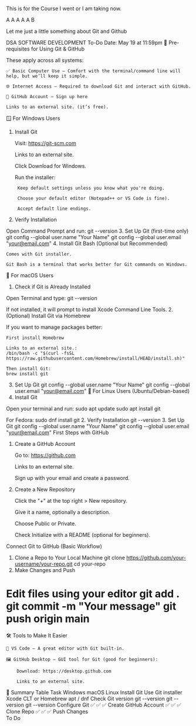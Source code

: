 This is for the Course I went or I am taking now.



A
A
A
A
A
B

Let me just a little something about Git and Github
DSA SOFTWARE DEVELOPMENT
To-Do Date: May 19 at 11:59pm
🚀 Pre-requisites for Using Git & GitHub

These apply across all systems:

    ✅ Basic Computer Use – Comfort with the terminal/command line will help, but we’ll keep it simple.

    🌐 Internet Access – Required to download Git and interact with GitHub.

    📧 GitHub Account – Sign up here 

    Links to an external site. (it’s free).

🪟 For Windows Users
1. Install Git

    Visit: https://git-scm.com 

    Links to an external site.

    Click Download for Windows.

    Run the installer:

        Keep default settings unless you know what you're doing.

        Choose your default editor (Notepad++ or VS Code is fine).

        Accept default line endings.

2. Verify Installation

Open Command Prompt and run:
git --version
3. Set Up Git (first-time only)
git config --global user.name "Your Name" git config --global user.email "your@email.com"
4. Install Git Bash (Optional but Recommended)

    Comes with Git installer.

    Git Bash is a terminal that works better for Git commands on Windows.

🍎 For macOS Users
1. Check if Git is Already Installed

Open Terminal and type:
git --version

If not installed, it will prompt to install Xcode Command Line Tools.
2. (Optional) Install Git via Homebrew

If you want to manage packages better:

    First install Homebrew 

    Links to an external site.:
    /bin/bash -c "$(curl -fsSL https://raw.githubusercontent.com/Homebrew/install/HEAD/install.sh)"

    Then install Git:
    brew install git

3. Set Up Git
git config --global user.name "Your Name" git config --global user.email "your@email.com"
🐧 For Linux Users (Ubuntu/Debian-based)
1. Install Git

Open your terminal and run:
sudo apt update sudo apt install git

For Fedora:
sudo dnf install git
2. Verify Installation
git --version
3. Set Up Git
git config --global user.name "Your Name" git config --global user.email "your@email.com"
First Steps with GitHub
1. Create a GitHub Account

    Go to: https://github.com 

    Links to an external site.

    Sign up with your email and create a password.

2. Create a New Repository

    Click the "+" at the top right > New repository.

    Give it a name, optionally a description.

    Choose Public or Private.

    Check Initialize with a README (optional for beginners).

Connect Git to GitHub (Basic Workflow)
1. Clone a Repo to Your Local Machine
git clone https://github.com/your-username/your-repo.git cd your-repo
2. Make Changes and Push
# Edit files using your editor git add . git commit -m "Your message" git push origin main
🛠 Tools to Make It Easier

    🧰 VS Code – A great editor with Git built-in.

    🖼️ GitHub Desktop – GUI tool for Git (good for beginners):

        Download: https://desktop.github.com 

        Links to an external site.

📝 Summary Table
Task 	Windows 	macOS 	Linux
Install Git 	Use Git installer 	Xcode CLT or Homebrew 	apt / dnf
Check Git version 	git --version 	git --version 	git --version
Configure Git 	✅ 	✅ 	✅
Create GitHub Account 	✅ 	✅ 	✅
Clone Repo 	✅ 	✅ 	✅
Push Changes 	
To Do


